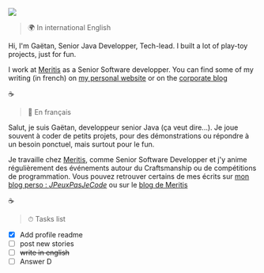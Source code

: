![](https://res.cloudinary.com/egaetan/image/upload/v1618063589/bannier_wpjvdk.png)

> 🌍 In international English

Hi, I'm Gaëtan, Senior Java Developper, Tech-lead. I built a lot of play-toy projects, just for fun. 

I work at [Meritis](https://meritis.fr) as a Senior Software developper. You can find some of my writing (in french) on [my personal website](https://blog.egaetan.me) or on the [corporate blog](https://meritis.fr/blog)

☕ 

> 🥖 En français

Salut, je suis Gaëtan, developpeur senior Java (ça veut dire...). Je joue souvent à coder de petits projets, pour des démonstrations ou répondre à un besoin ponctuel, mais surtout pour le fun.

Je travaille chez [Meritis](https://meritis.fr), comme Senior Software Developper et j'y anime régulièrement des événements autour du Craftsmanship ou de compétitions de programmation.
Vous pouvez retrouver certains de mes écrits sur [mon blog perso : *JPeuxPasJeCode*](https://blog.egaetan.me) ou sur le [blog de Meritis](https://meritis.fr/blog)

☕

> ⏱ Tasks list

- [X] Add profile readme
- [ ] post new stories
- [ ] <del>write in english</del>
- [ ] Answer D
